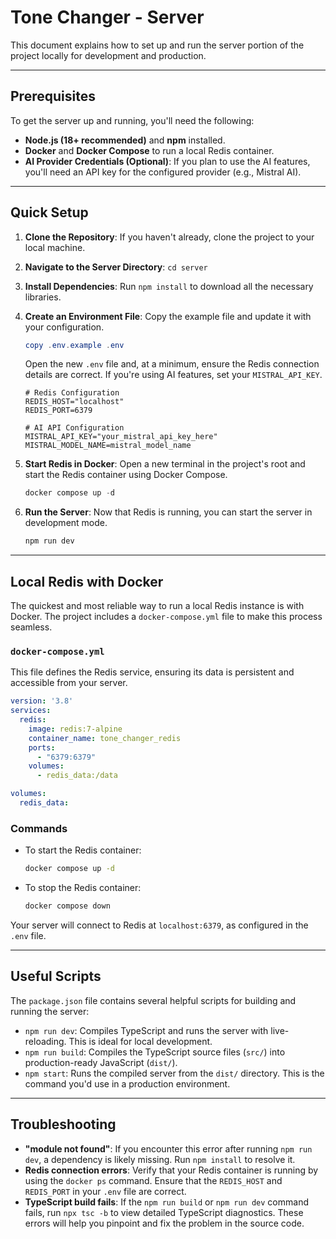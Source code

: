 # Tone Changer - Server

This document explains how to set up and run the server portion of the project locally for development and production.

-----

## Prerequisites

To get the server up and running, you'll need the following:

  - **Node.js (18+ recommended)** and **npm** installed.
  - **Docker** and **Docker Compose** to run a local Redis container.
  - **AI Provider Credentials (Optional)**: If you plan to use the AI features, you'll need an API key for the configured provider (e.g., Mistral AI).

-----

## Quick Setup

1.  **Clone the Repository**: If you haven't already, clone the project to your local machine.

2.  **Navigate to the Server Directory**: `cd server`

3.  **Install Dependencies**: Run `npm install` to download all the necessary libraries.

4.  **Create an Environment File**: Copy the example file and update it with your configuration.

    ```powershell
    copy .env.example .env
    ```

    Open the new `.env` file and, at a minimum, ensure the Redis connection details are correct. If you're using AI features, set your `MISTRAL_API_KEY`.

    ```dotenv
    # Redis Configuration
    REDIS_HOST="localhost"
    REDIS_PORT=6379

    # AI API Configuration
    MISTRAL_API_KEY="your_mistral_api_key_here"
    MISTRAL_MODEL_NAME=mistral_model_name

    ```

5.  **Start Redis in Docker**: Open a new terminal in the project's root and start the Redis container using Docker Compose.

    ```powershell
    docker compose up -d
    ```

6.  **Run the Server**: Now that Redis is running, you can start the server in development mode.

    ```powershell
    npm run dev
    ```

-----

## Local Redis with Docker

The quickest and most reliable way to run a local Redis instance is with Docker. The project includes a `docker-compose.yml` file to make this process seamless.

### `docker-compose.yml`

This file defines the Redis service, ensuring its data is persistent and accessible from your server.

```yaml
version: '3.8'
services:
  redis:
    image: redis:7-alpine
    container_name: tone_changer_redis
    ports:
      - "6379:6379"
    volumes:
      - redis_data:/data

volumes:
  redis_data:
```

### Commands

  - To start the Redis container:

    ```sh
    docker compose up -d
    ```

  - To stop the Redis container:

    ```sh
    docker compose down
    ```

Your server will connect to Redis at `localhost:6379`, as configured in the `.env` file.

-----

## Useful Scripts

The `package.json` file contains several helpful scripts for building and running the server:

  - `npm run dev`: Compiles TypeScript and runs the server with live-reloading. This is ideal for local development.
  - `npm run build`: Compiles the TypeScript source files (`src/`) into production-ready JavaScript (`dist/`).
  - `npm start`: Runs the compiled server from the `dist/` directory. This is the command you'd use in a production environment.

-----

## Troubleshooting

  - **"module not found"**: If you encounter this error after running `npm run dev`, a dependency is likely missing. Run `npm install` to resolve it.
  - **Redis connection errors**: Verify that your Redis container is running by using the `docker ps` command. Ensure that the `REDIS_HOST` and `REDIS_PORT` in your `.env` file are correct.
  - **TypeScript build fails**: If the `npm run build` or `npm run dev` command fails, run `npx tsc -b` to view detailed TypeScript diagnostics. These errors will help you pinpoint and fix the problem in the source code.